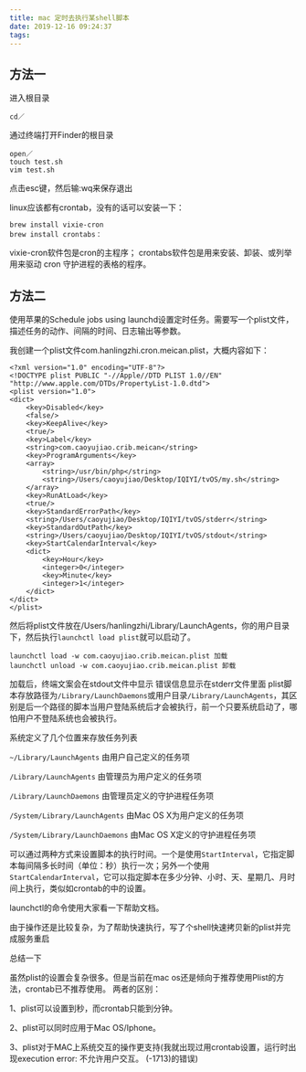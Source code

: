 ```yaml
---
title: mac 定时去执行某shell脚本
date: 2019-12-16 09:24:37
tags:
---
```

## 方法一
进入根目录

    cd／
通过终端打开Finder的根目录

    open／
    touch test.sh
    vim test.sh

点击esc键，然后输:wq来保存退出

linux应该都有crontab，没有的话可以安装一下：

    brew install vixie-cron
    brew install crontabs：
vixie-cron软件包是cron的主程序；
crontabs软件包是用来安装、卸装、或列举用来驱动 cron 守护进程的表格的程序。

## 方法二
使用苹果的Schedule jobs using launchd设置定时任务。需要写一个plist文件，描述任务的动作、间隔的时间、日志输出等参数。

我创建一个plist文件com.hanlingzhi.cron.meican.plist，大概内容如下：

    <?xml version="1.0" encoding="UTF-8"?>
    <!DOCTYPE plist PUBLIC "-//Apple//DTD PLIST 1.0//EN" "http://www.apple.com/DTDs/PropertyList-1.0.dtd">
    <plist version="1.0">
    <dict>
        <key>Disabled</key>
        <false/>
        <key>KeepAlive</key>
        <true/>
        <key>Label</key>
        <string>com.caoyujiao.crib.meican</string>
        <key>ProgramArguments</key>
        <array>
            <string>/usr/bin/php</string>
            <string>/Users/caoyujiao/Desktop/IQIYI/tvOS/my.sh</string>
        </array>
        <key>RunAtLoad</key>
        <true/>
        <key>StandardErrorPath</key>
        <string>/Users/caoyujiao/Desktop/IQIYI/tvOS/stderr</string>
        <key>StandardOutPath</key>
        <string>/Users/caoyujiao/Desktop/IQIYI/tvOS/stdout</string>
        <key>StartCalendarInterval</key>
        <dict>
            <key>Hour</key>
            <integer>0</integer>
            <key>Minute</key>
            <integer>1</integer>
        </dict>
    </dict>
    </plist>
然后将plist文件放在/Users/hanlingzhi/Library/LaunchAgents，你的用户目录下，然后执行`launchctl load plist`就可以启动了。

    launchctl load -w com.caoyujiao.crib.meican.plist 加载
    launchctl unload -w com.caoyujiao.crib.meican.plist 卸载

加载后，终端文案会在stdout文件中显示
错误信息显示在stderr文件里面
plist脚本存放路径为`/Library/LaunchDaemons`或用户目录`/Library/LaunchAgents`，其区别是后一个路径的脚本当用户登陆系统后才会被执行，前一个只要系统启动了，哪怕用户不登陆系统也会被执行。

系统定义了几个位置来存放任务列表

`~/Library/LaunchAgents` 由用户自己定义的任务项

`/Library/LaunchAgents` 由管理员为用户定义的任务项

`/Library/LaunchDaemons` 由管理员定义的守护进程任务项

`/System/Library/LaunchAgents` 由Mac OS X为用户定义的任务项

`/System/Library/LaunchDaemons` 由Mac OS X定义的守护进程任务项

可以通过两种方式来设置脚本的执行时间。一个是使用`StartInterval`，它指定脚本每间隔多长时间（单位：秒）执行一次；另外一个使用`StartCalendarInterval`，它可以指定脚本在多少分钟、小时、天、星期几、月时间上执行，类似如crontab的中的设置。

launchctl的命令使用大家看一下帮助文档。

由于操作还是比较复杂，为了帮助快速执行，写了个shell快速拷贝新的plist并完成服务重启

总结一下

虽然plist的设置会复杂很多。但是当前在mac os还是倾向于推荐使用Plist的方法，crontab已不推荐使用。
两者的区别：

1、plist可以设置到秒，而crontab只能到分钟。

2、plist可以同时应用于Mac OS/Iphone。

3、plist对于MAC上系统交互的操作更支持(我就出现过用crontab设置，运行时出现execution error: 不允许用户交互。 (-1713)的错误)



